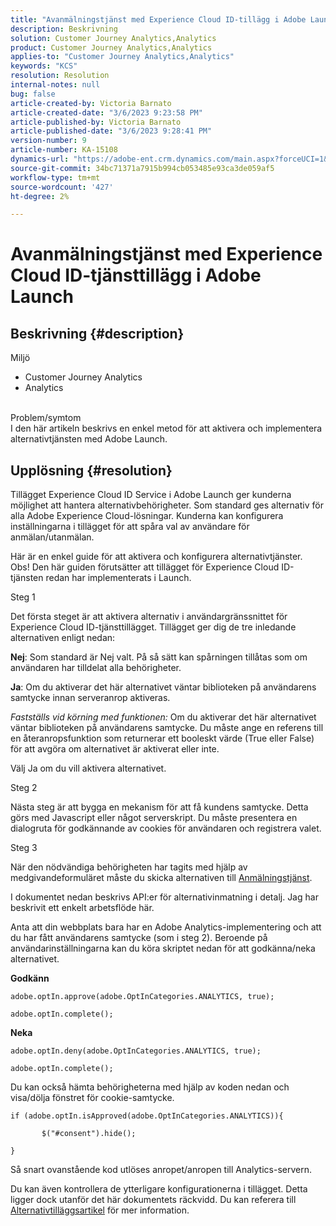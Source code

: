 ```yaml
---
title: "Avanmälningstjänst med Experience Cloud ID-tillägg i Adobe Launch"
description: Beskrivning
solution: Customer Journey Analytics,Analytics
product: Customer Journey Analytics,Analytics
applies-to: "Customer Journey Analytics,Analytics"
keywords: "KCS"
resolution: Resolution
internal-notes: null
bug: false
article-created-by: Victoria Barnato
article-created-date: "3/6/2023 9:23:58 PM"
article-published-by: Victoria Barnato
article-published-date: "3/6/2023 9:28:41 PM"
version-number: 9
article-number: KA-15108
dynamics-url: "https://adobe-ent.crm.dynamics.com/main.aspx?forceUCI=1&pagetype=entityrecord&etn=knowledgearticle&id=ffa47e30-65bc-ed11-83ff-6045bd006a22"
source-git-commit: 34bc71371a7915b994cb053485e93ca3de059af5
workflow-type: tm+mt
source-wordcount: '427'
ht-degree: 2%

---
```


# Avanmälningstjänst med Experience Cloud ID-tjänsttillägg i Adobe Launch

## Beskrivning {#description}

Miljö<br>
- Customer Journey Analytics
- Analytics 



<br>Problem/symtom<br>
I den här artikeln beskrivs en enkel metod för att aktivera och implementera alternativtjänsten med Adobe Launch.


## Upplösning {#resolution}


Tillägget Experience Cloud ID Service i Adobe Launch ger kunderna möjlighet att hantera alternativbehörigheter. Som standard ges alternativ för alla Adobe Experience Cloud-lösningar. Kunderna kan konfigurera inställningarna i tillägget för att spåra val av användare för anmälan/utanmälan.

Här är en enkel guide för att aktivera och konfigurera alternativtjänster.
<br>Obs! Den här guiden förutsätter att tillägget för Experience Cloud ID-tjänsten redan har implementerats i Launch.<br>


Steg 1

Det första steget är att aktivera alternativ i användargränssnittet för Experience Cloud ID-tjänsttillägget. Tillägget ger dig de tre inledande alternativen enligt nedan:

<b>Nej</b>: Som standard är Nej valt. På så sätt kan spårningen tillåtas som om användaren har tilldelat alla behörigheter.

<b>Ja</b>: Om du aktiverar det här alternativet väntar biblioteken på användarens samtycke innan serveranrop aktiveras.

*Fastställs vid körning med funktionen:* Om du aktiverar det här alternativet väntar biblioteken på användarens samtycke. Du måste ange en referens till en återanropsfunktion som returnerar ett booleskt värde (True eller False) för att avgöra om alternativet är aktiverat eller inte.

Välj Ja om du vill aktivera alternativet.



Steg 2

Nästa steg är att bygga en mekanism för att få kundens samtycke. Detta görs med Javascript eller något serverskript. Du måste presentera en dialogruta för godkännande av cookies för användaren och registrera valet.



Steg 3

När den nödvändiga behörigheten har tagits med hjälp av medgivandeformuläret måste du skicka alternativen till [Anmälningstjänst](https://experienceleague.adobe.com/docs/id-service/using/implementation/opt-in-service/launch.html).

I dokumentet nedan beskrivs API:er för alternativinmatning i detalj. Jag har beskrivit ett enkelt arbetsflöde här.

Anta att din webbplats bara har en Adobe Analytics-implementering och att du har fått användarens samtycke (som i steg 2). Beroende på användarinställningarna kan du köra skriptet nedan för att godkänna/neka alternativet.

<b>Godkänn</b>


```
adobe.optIn.approve(adobe.OptInCategories.ANALYTICS, true);

adobe.optIn.complete();
```




<b>Neka</b>


```
adobe.optIn.deny(adobe.OptInCategories.ANALYTICS, true);

adobe.optIn.complete();
```




Du kan också hämta behörigheterna med hjälp av koden nedan och visa/dölja fönstret för cookie-samtycke.


```
if (adobe.optIn.isApproved(adobe.OptInCategories.ANALYTICS)){

       $("#consent").hide();

}
```




Så snart ovanstående kod utlöses anropet/anropen till Analytics-servern.

Du kan även kontrollera de ytterligare konfigurationerna i tillägget. Detta ligger dock utanför det här dokumentets räckvidd. Du kan referera till [Alternativtilläggsartikel](https://experienceleague.adobe.com/docs/id-service/using/implementation/opt-in-service/launch.html) för mer information.
